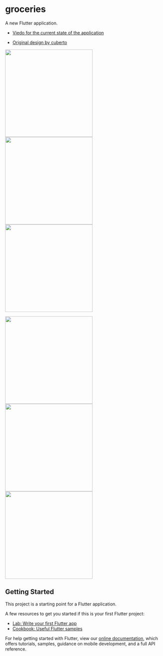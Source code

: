 # groceries

A new Flutter application.

- [Viedo for the current state of the application](https://youtu.be/smFNhm8rvDM)

* [Original design by cuberto](https://dribbble.com/shots/6120171-Groceries-Shopping-App-Interaction)

<img src=https://github.com/wmfadel/Groceries/blob/master/screenshots/Screenshot_20191002-161403.jpg width="280"/>    <img src=https://github.com/wmfadel/Groceries/blob/master/screenshots/Screenshot_20191002-161416.jpg width="280"/>    <img src=https://github.com/wmfadel/Groceries/blob/master/screenshots/Screenshot_20191002-161425.jpg width="280"/>


<img src=https://github.com/wmfadel/Groceries/blob/master/screenshots/Screenshot_20191002-161436.jpg width="280"/>    <img src=https://github.com/wmfadel/Groceries/blob/master/screenshots/Screenshot_20191002-161512.jpg width="280"/>    <img src=https://github.com/wmfadel/Groceries/blob/master/screenshots/Screenshot_20191002-161520.jpg width="280"/>

## Getting Started

This project is a starting point for a Flutter application.

A few resources to get you started if this is your first Flutter project:

- [Lab: Write your first Flutter app](https://flutter.dev/docs/get-started/codelab)
- [Cookbook: Useful Flutter samples](https://flutter.dev/docs/cookbook)

For help getting started with Flutter, view our
[online documentation](https://flutter.dev/docs), which offers tutorials,
samples, guidance on mobile development, and a full API reference.
